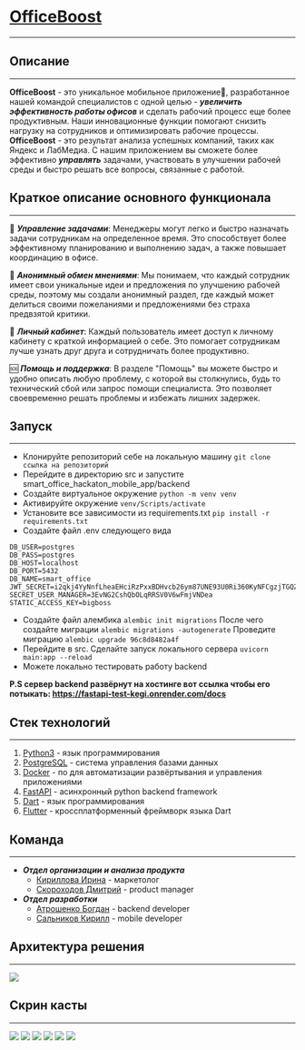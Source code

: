 # <a href='https://github.com/Raisin228/smart_office_hackathon_mobile_app'>OfficeBoost</a>

---

## Описание

---

**OfficeBoost** - это уникальное мобильное приложение📱, разработанное нашей командой специалистов с одной целью -
***увеличить эффективность работы офисов*** и сделать рабочий процесс еще более продуктивным. Наши инновационные функции
помогают снизить нагрузку на сотрудников и оптимизировать рабочие процессы. **OfficeBoost** - это результат анализа 
успешных компаний, таких как Яндекс и ЛабМедиа. С нашим приложением вы сможете более эффективно ***управлять*** задачами, 
участвовать в улучшении рабочей среды и быстро решать все вопросы, связанные с работой.

## Краткое описание основного функционала

---

🚀 ***Управление задачами***: Менеджеры могут легко и быстро назначать задачи сотрудникам на определенное время. Это
способствует более эффективному планированию и выполнению задач, а также повышает координацию в офисе.

📢 ***Анонимный обмен мнениями***: Мы понимаем, что каждый сотрудник имеет свои уникальные идеи и предложения по улучшению
рабочей среды, поэтому мы создали анонимный раздел, где каждый может делиться своими пожеланиями и предложениями без
страха предвзятой критики.

👤 ***Личный кабинет***: Каждый пользователь имеет доступ к личному кабинету с краткой информацией о себе. Это помогает
сотрудникам лучше узнать друг друга и сотрудничать более продуктивно.

🆘 ***Помощь и поддержка***: В разделе "Помощь" вы можете быстро и удобно описать любую проблему, с которой вы столкнулись,
будь то технический сбой или запрос помощи специалиста. Это позволяет своевременно решать проблемы и избежать лишних
задержек.

## Запуск 

---

* Клонируйте репозиторий себе на локальную машину `git clone ссылка на репозиторий`
* Перейдите в директорию src и запустите smart_office_hackaton_mobile_app/backend 
* Создайте виртуальное окружение `python -m venv venv`
* Активируйте окружение `venv/Scripts/activate`
* Установите все зависимости из requirements.txt `pip install -r requirements.txt`
* Создайте файл .env следующего вида 
```
DB_USER=postgres
DB_PASS=postgres
DB_HOST=localhost
DB_PORT=5432
DB_NAME=smart_office
JWT_SECRET=i2qkj4YyNnfLheaEHciRzPxxBDHvcb26ym87UNE93U0Ri360KyNFCgzjTGQZg2o3yttYZec5dRgDjXikzix5oT4kwmNE1jUsnb6M
SECRET_USER_MANAGER=3EvNG2CshQbOLqRRSV0V6wFmjVNDea
STATIC_ACCESS_KEY=bigboss 
```
* Создайте файл алембика `alembic init migrations` После чего создайте миграции `alembic migrations -autogenerate`
Проведите миграцию `alembic upgrade 96c8d8482a4f`
* Перейдите в src. Сделайте запуск локального сервера `uvicorn main:app --reload`
* Можете локально тестировать работу backend

**P.S сервер backend развёрнут на хостинге вот ссылка чтобы его потыкать: https://fastapi-test-kegi.onrender.com/docs**

## Стек технологий

---

1. [Python3](https://www.python.org/) - язык программирования
2. [PostgreSQL](https://www.postgresql.org/) - система управления базами данных
3. [Docker](https://www.docker.com/) - по для автоматизации развёртывания и управления приложениями
4. [FastAPI](https://fastapi.tiangolo.com/) - асинхронный python backend framework
5. [Dart](https://dart.dev/) - язык программирования
6. [Flutter](https://flutter.dev/) - кроссплатформенный фреймворк языка Dart

## Команда

---

* ***Отдел организации и анализа продукта***
  - [Кириллова Ирина](https://vk.com/keislend) - маркетолог
  - [Скороходов Дмитрий](https://vk.com/dima_sk13) - product manager
* ***Отдел разработки***
  - [Атрошенко Богдан](https://vk.com/bog_at_04) - backend developer
  - [Сальников Кирилл](https://vk.com/k.salnikov2020) - mobile developer

## Архитектура решения

---

<img src="https://github.com/Raisin228/smart_office_hackathon_mobile_app/blob/main/images/solution_architecture.png">

## Скрин касты

---

<img src="https://github.com/Raisin228/smart_office_hackathon_mobile_app/blob/main/images/%D1%81%D0%BE%D0%B7%D0%B4%D0%B0%D0%BD%D0%B8%D0%B5%20%D0%BF%D1%80%D0%B5%D0%B4%D0%BB%D0%BE%D0%B6%D0%B5%D0%BD%D0%B8%D1%8F.jpg">
<img src="https://github.com/Raisin228/smart_office_hackathon_mobile_app/blob/main/images/%D0%B2%D1%85%D0%BE%D0%B4.jpg">
<img src="https://github.com/Raisin228/smart_office_hackathon_mobile_app/blob/main/images/%D0%B7%D0%B0%D0%B4%D0%B0%D1%87%D0%B8.jpg">
<img src="https://github.com/Raisin228/smart_office_hackathon_mobile_app/blob/main/images/%D0%B7%D0%B0%D1%8F%D0%B2%D0%BA%D0%B0.jpg">
<img src="https://github.com/Raisin228/smart_office_hackathon_mobile_app/blob/main/images/%D1%80%D0%B5%D0%B3%D0%B8%D1%81%D1%82%D1%80%D0%B0%D1%86%D0%B8%D1%8F.jpg">
<img src="https://github.com/Raisin228/smart_office_hackathon_mobile_app/blob/main/images/%D1%81%D0%BE%D0%B7%D0%B4%D0%B0%D0%BD%D0%B8%D0%B5%20%D0%BF%D1%80%D0%B5%D0%B4%D0%BB%D0%BE%D0%B6%D0%B5%D0%BD%D0%B8%D1%8F.jpg">
